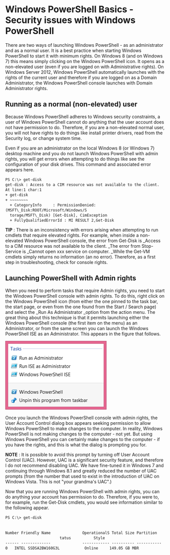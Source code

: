 # Windows PowerShell Basics - Security issues with Windows PowerShell
There are two ways of launching Windows PowerShell - as an administrator and as a normal user. It is a best practice when starting Windows PowerShell to start it with minimum rights. On Windows 8 (and on Windows 7) this means simply clicking on the Windows PowerShell icon. It opens as a non-elevated user (even if you are logged on with Administrative rights). On Windows Server 2012, Windows PowerShell automatically launches with the rights of the current user and therefore if you are logged on as a Domain Administrator, the Windows PowerShell console launches with Domain Administrator rights.

## Running as a normal (non-elevated) user

Because Windows PowerShell adheres to Windows security constraints, a user of Windows PowerShell cannot do anything that the user account does not have permission to do. Therefore, if you are a non-elevated normal user, you will not have rights to do things like install printer drivers, read from the Security log, or change system time.

Even if you are an administrator on the local Windows 8 (or Windows 7) desktop machine and you do not launch Windows PowerShell with admin rights, you will get errors when attempting to do things like see the configuration of your disk drives. This command and associated error appears here.
```
PS C:\> get-disk  
get-disk : Access to a CIM resource was not available to the client.  
At line:1 char:1  
+ get-disk  
+ ~~~~~~~~  
  + CategoryInfo     : PermissionDenied: (MSFT\_Disk:ROOT/Microsoft/Windows/S  
  torage/MSFT\_Disk) [Get-Disk], CimException  
  + FullyQualifiedErrorId : MI RESULT 2,Get-Disk
```
**TIP** : There is an inconsistency with errors arising when attempting to run cmdlets that require elevated rights. For example, when inside a non-elevated Windows PowerShell console, the error from Get-Disk is _Access to a CIM resource was not available to the client. _The error from Stop-Service is _Cannot open xxx service on computer. _While the Get-VM cmdlets simply returns no information (an no error). Therefore, as a first step in troubleshooting, check for console rights.

## Launching PowerShell with Admin rights

When you need to perform tasks that require Admin rights, you need to start the Windows PowerShell console with admin rights. To do this, right click on the Windows PowerShell icon (from either the one pinned to the task bar, the start page, or even from the one found from the Start / Search page) and select the _Run As Administrator _option from the action menu. The great thing about this technique is that it permits launching either the Windows PowerShell console (the first item on the menu) as an Administrator, or from the same screen you can launch the Windows PowerShell ISE as an Administrator. This appears in the figure that follows.

![image005.png](images/image005.png)

Once you launch the Windows PowerShell console with admin rights, the User Account Control dialog box appears seeking permission to allow Windows PowerShell to make changes to the computer. In reality, Windows PowerShell is not making changes to the computer - not yet. But using Windows PowerShell you can certainly make changes to the computer - if you have the rights, and this is what the dialog is prompting you for.

**NOTE** : It is possible to avoid this prompt by turning off User Account Control (UAC). However, UAC is a significant security feature, and therefore I do not recommend disabling UAC. We have fine-tuned it in Windows 7 and continuing through Windows 8.1 and greatly reduced the number of UAC prompts (from the number that used to exist in the introduction of UAC on Windows Vista. This is not "your grandma's UAC".)

Now that you are running Windows PowerShell with admin rights, you can do anything your account has permission to do. Therefore, if you were to, for example, run the Get-Disk cmdlets, you would see information similar to the following appear.
```
PS C:\> get-disk  
  
  
Number Friendly Name              OperationalS Total Size Partition  
                        tatus          Style  
------ -------------              ------------ ---------- -----------  
0   INTEL SSDSA2BW160G3L           Online     149.05 GB MBR
```


